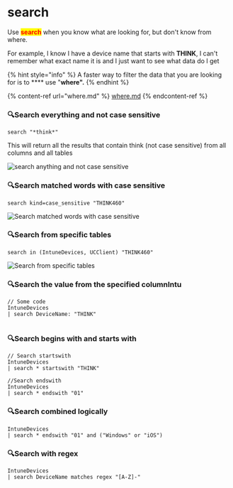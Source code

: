 # search

Use <mark style="color:red;">**search**</mark> when you know what are looking for, but don't know from where.&#x20;

For example, I know I have a device name that starts with **THINK**, I can't remember what exact name it is and I just want to see what data do I get

{% hint style="info" %}
A faster way to filter the data that you are looking for is to **** use "**where".** &#x20;
{% endhint %}

{% content-ref url="where.md" %}
[where.md](where.md)
{% endcontent-ref %}

### &#x20;🔍Search everything and not case sensitive

```
search "*think*"
```

This will return all the results that contain think (not case sensitive) from all columns and all tables

![search anything and not case sensitive](<../../.gitbook/assets/image (7).png>)

### 🔍Search matched words with case sensitive

```
search kind=case_sensitive "THINK460"
```

![Search matched words with case sensitive](<../../.gitbook/assets/image (19).png>)

### 🔍Search from specific tables

```
search in (IntuneDevices, UCClient) "THINK460"
```

![Search from specific tables](<../../.gitbook/assets/image (14).png>)

### 🔍Search the value from the specified columnIntu

```
// Some code
IntuneDevices
| search DeviceName: "THINK"
```

```
```

### 🔍Search begins with and starts with

```
// Search startswith
IntuneDevices
| search * startswith "THINK" 

//Search endswith
IntuneDevices
| search * endswith "01" 
```

### 🔍Search combined logically

```
IntuneDevices
| search * endswith "01" and ("Windows" or "iOS")
```

### 🔍Search with regex

```
IntuneDevices
| search DeviceName matches regex "[A-Z]-"
```
